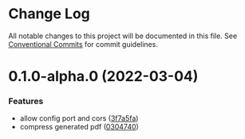 # Change Log

All notable changes to this project will be documented in this file.
See [Conventional Commits](https://conventionalcommits.org) for commit guidelines.

# 0.1.0-alpha.0 (2022-03-04)

### Features

- allow config port and cors ([3f7a5fa](https://github.com/li-yechao/puppeteer/commit/3f7a5fae5770e4ad33501ff345d213c79674c596))
- compress generated pdf ([0304740](https://github.com/li-yechao/puppeteer/commit/03047404af8ecd2e912bc89c6f15f11bef7c7826))
